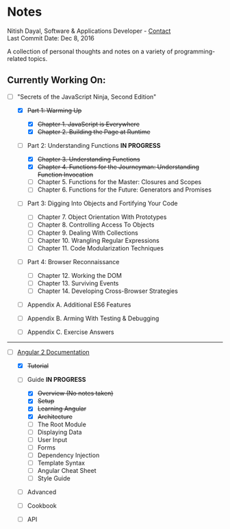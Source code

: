 # Notes

Nitish Dayal, Software & Applications Developer - [Contact](http://www.nitishdayal.me)  
Last Commit Date: Dec 8, 2016

A collection of personal thoughts and notes on a variety of programming-related topics.


## Currently Working On:

- [ ] "Secrets of the JavaScript Ninja, Second Edition"
  
  - [x] ~~Part 1: Warming Up~~
  
    - [x] ~~Chapter 1. JavaScript is Everywhere~~
    - [x] ~~Chapter 2. Building the Page at Runtime~~

  - [ ] Part 2: Understanding Functions **IN PROGRESS**

    - [x] ~~Chapter 3. Understanding Functions~~
    - [x] ~~Chapter 4. Functions for the Journeyman: Understanding Function Invocation~~
    - [ ] Chapter 5. Functions for the Master: Closures and Scopes
    - [ ] Chapter 6. Functions for the Future: Generators and Promises

  - [ ] Part 3: Digging Into Objects and Fortifying Your Code
  
    - [ ] Chapter 7. Object Orientation With Prototypes
    - [ ] Chapter 8. Controlling Access To Objects
    - [ ] Chapter 9. Dealing With Collections
    - [ ] Chapter 10. Wrangling Regular Expressions
    - [ ] Chapter 11. Code Modularization Techniques

  - [ ] Part 4: Browser Reconnaissance
  
    - [ ] Chapter 12. Working the DOM
    - [ ] Chapter 13. Surviving Events
    - [ ] Chapter 14. Developing Cross-Browser Strategies
  
  - [ ] Appendix A. Additional ES6 Features
  - [ ] Appendix B. Arming With Testing & Debugging
  - [ ] Appendix C. Exercise Answers

----------

- [ ] [Angular 2 Documentation](https://angular.io/docs/ts/latest/)

  - [x] ~~Tutorial~~

  - [ ] Guide **IN PROGRESS**

    - [x] ~~Overview (No notes taken)~~
    - [x] ~~Setup~~
    - [x] ~~Learning Angular~~
    - [x] ~~Architecture~~
    - [ ] The Root Module
    - [ ] Displaying Data
    - [ ] User Input
    - [ ] Forms
    - [ ] Dependency Injection
    - [ ] Template Syntax
    - [ ] Angular Cheat Sheet
    - [ ] Style Guide

  - [ ] Advanced
  - [ ] Cookbook
  - [ ] API